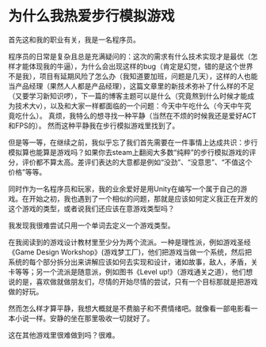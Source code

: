 # 为什么我热爱步行模拟游戏

首先这和我的职业有关，我是一名程序员。

程序员的日常是复杂且总是充满疑问的：这次的需求有什么技术实现才是最优（怎样才能体现我的牛逼），为什么会出现这样的bug（肯定是幻觉，错的是这个世界不是我），项目有延期风险了怎么办（我知道要加班，问题是几天），这样的人也能当产品经理（果然人人都是产品经理），这篇文章里的新技术弥补了什么样的不足（又要学习新知识啰），下一篇的博客主题可以是什么（究竟熬到什么时候才能成为技术大v），以及和大家一样都面临的一个问题：今天中午吃什么（今天中午究竟吃什么）。
真烦，我特么的想寻找一种平静（当然在不烦的时候我还是爱好ACT和FPS的）。
然而这种平静我在步行模拟游戏里找到了。

但是等一等，在继续之前，我似乎忘了我们首先需要在一件事情上达成共识：步行模拟算也能算是游戏吗？如果你去steam上翻阅大多数“纯粹”的步行模拟游戏的评分，评价都不算太高。差评们表达的大意都是例如“没劲”、“没意思”、“不值这个价格”等等。

同时作为一名程序员和玩家，我的业余爱好是用Unity在编写一个属于自己的游戏。在开始之初，我也遇到了一个相似的问题，那就是应该如何定义我正在开发的这个游戏的类型，或者说我们还应该在意游戏类型吗？

我发现我很难尝试只用一个单词去定义一个游戏类型。

在我阅读到的游戏设计教材里至少分为两个流派。一种是理性派，例如游戏圣经《Game Design Workshop》(游戏梦工厂)，他们把游戏当做一个系统，然后把系统的每个部分拆分出来讲解应该如何去实现和设计，诸如故事，敌人，矛盾，关卡等等；另一个流派是随意派，例如图书《Level up!》（游戏通关之道），他们想说的是，喜欢做就做朋友们，尽情的开始尽情的尝试，只有一个目标那就是把游戏做的好玩。

然而怎么样才算平静，我想大概就是不费脑子和不费情绪吧。就像看一部电影看一本小说一样。安静的坐在那里吸收一切就好了。

这在其他游戏里很难做到吗？很难。
